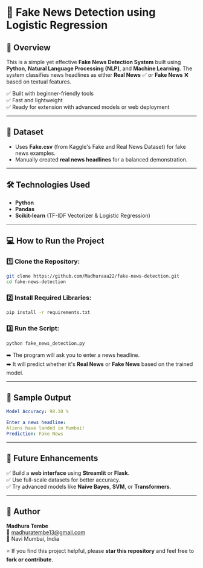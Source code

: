 
# 📰 Fake News Detection using Logistic Regression

## 🚀 Overview
This is a simple yet effective **Fake News Detection System** built using **Python**, **Natural Language Processing (NLP)**, and **Machine Learning**.
The system classifies news headlines as either **Real News** ✅ or **Fake News** ❌ based on textual features.

✅ Built with beginner-friendly tools  
✅ Fast and lightweight  
✅ Ready for extension with advanced models or web deployment

---

## 📂 Dataset
- Uses **Fake.csv** (from Kaggle's Fake and Real News Dataset) for fake news examples.
- Manually created **real news headlines** for a balanced demonstration.

---

## 🛠 Technologies Used
- **Python**
- **Pandas**
- **Scikit-learn** (TF-IDF Vectorizer & Logistic Regression)

---

## 💻 How to Run the Project

### 1️⃣ Clone the Repository:
```bash
git clone https://github.com/Madhuraaa22/fake-news-detection.git
cd fake-news-detection
```

### 2️⃣ Install Required Libraries:
```bash
pip install -r requirements.txt
```

### 3️⃣ Run the Script:
```bash
python fake_news_detection.py
```

➡️ The program will ask you to enter a news headline.  
➡️ It will predict whether it's **Real News** or **Fake News** based on the trained model.

---

## 📝 Sample Output
```yaml
Model Accuracy: 98.10 %

Enter a news headline:
Aliens have landed in Mumbai!
Prediction: Fake News
```

---

## 🌱 Future Enhancements
✅ Build a **web interface** using **Streamlit** or **Flask**.  
✅ Use full-scale datasets for better accuracy.  
✅ Try advanced models like **Naive Bayes**, **SVM**, or **Transformers**.

---

## 📌 Author
**Madhura Tembe**  
📧 madhuratembe13@gmail.com  
📍 Navi Mumbai, India

⭐ If you find this project helpful, please **star this repository** and feel free to **fork or contribute**.
